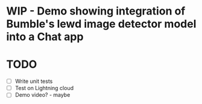 # WIP - Demo showing integration of Bumble's lewd image detector model into a Chat app



# TODO
- [ ] Write unit tests
- [ ] Test on Lightning cloud
- [ ] Demo video? - maybe